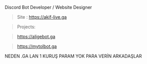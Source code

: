 Discord Bot Developer / Website Designer 

> Site : https://akif-live.ga

> Projects:

> https://aligebot.ga

> https://mytolbot.ga

NEDEN .GA LAN 1 KURUŞ PARAM YOK PARA VERİN ARKADAŞLAR
